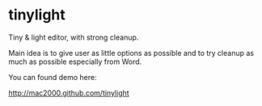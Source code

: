 tinylight
=========

Tiny & light editor, with strong cleanup.

Main idea is to give user as little options as possible and to try cleanup as much as possible especially from Word.

You can found demo here:

http://mac2000.github.com/tinylight
